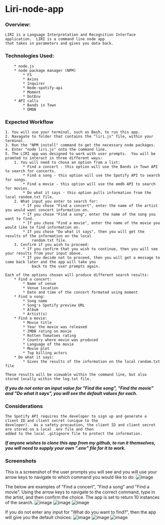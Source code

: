 # Liri-node-app
### Overview:
```
LIRI is a Language Interpretation and Recognition Interface application.  LIRI is a command line node app 
that takes in parameters and gives you data back.
```
### Technologies Used:
```
    * node.js
    * node package manager (NPM)
        * FS
        * Axios
        * Inquirer
        * Node-spotify-api
        * Moment
        * DotEnv
    * API calls
        * Bands in Town
        * OMDB
```
### Expected Workflow
```
1. You will use your terminal, such as Bash, to run this app.
2. Navagate to folder that contains the "liri.js" file, within your terminal.
3. Run the "NPM install" command to get the necessary node packages.
4. Enter "node liri.js" onto the command line.
5. The LIRI app was designed to work with user prompts.  You will be promted to interact in three different ways:
    1. You will need to chose an option from a list:
        * Find a concert - this option will use the Bands in Town API to search for concerts.
        * Find a song - this option will use the Spotify API to search for songs.
        * Find a movie - this option will use the omdb API to search for movies.
        * Do what it says - this option pulls information from the local random.txt file.
    2. What input you enter to search for:
        * If you chose "Find a concert", enter the name of the artist you would want concert information on.
        * If you chose "Find a song", enter the name of the song you want to find.
        * If you chose "Find a movie", enter the name of the movie you would like to find information on.
        * If you chose "Do what it says", then you will get the results of the information on the local 
            random.txt file.
    3. Confirm if you wish to proceed:
        * If you confirm that you wish to continue, then you will see your results from your input above.
        * If you decide not to proceed, then you will get a message to come back later and the app will take you 
            back to the user prompts again.

Each of the options chosen will produce different search results:
    * Find a concert:
        * Name of venue
        * Venue location
        * Date and time of the concert formated using moment
    * Find a song:
        * Song name
        * Song's Spotify preview URL
        * Album
        * Artist(s)
    * Find a movie:
        * Movie title
        * Year the movie was released
        * IMDB rating on movie
        * Rotten Tomatoes rating
        * Country where movie was produced
        * Language of the movie
        * Movie plot
        * Top billing actors
    * Do what it says:
        * Gives the results of the information on the local random.txt file

These results will be viewable within the command line, but also stored locally within the log.txt file.
```

**_If you do not enter an input value for "Find the song", "Find the movie" and "Do what it says", you 
will see the default values for each._**

### Considerations
```
The Spotify API requires the developer to sign up and generate a client ID and client secret (unique to the 
developer).  As a safety precaution, the client ID and client secret are stored on a local .env file and then 
added to the local .gitignore file to protect the information.
```

**_If anyone wishes to clone this app from my github, to run it themselves, you will need to supply your own 
".env" file for it to work._**

### Screenshots

This is a screenshot of the user prompts you will see and you will use your arrow keys to navigate to which 
command you would like to do:
![image](https://github.com/JenHarden/liri-node-app/blob/master/images/userprompts.png?raw=true)

The below are examples of "Find a concert", "Find a song" and "Find a movie".  Using the arrow keys to navigate 
to the correct command, type in the artist, and then confirm the choice.  The app is set to return 10 instances 
of the search.
![image](/images/findaconcert.png)
![image](/images/findasong.png)
![image](/images/findamovie.png)

If you do not enter any input for "What do you want to find?", then the app will give you the default choices:
![image](/images/findasongdefault.png)
![image](/images/findamoviedefault.png)
![image](/images/dowhatitsays.png)

